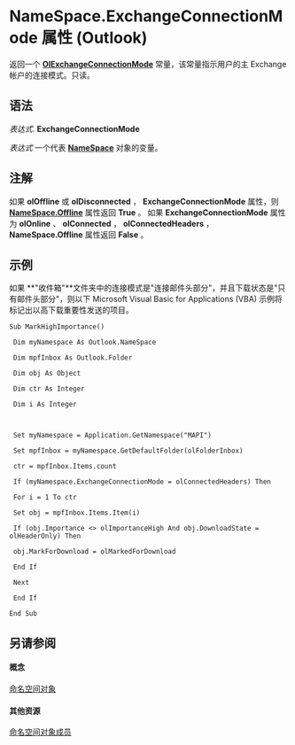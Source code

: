 
# NameSpace.ExchangeConnectionMode 属性 (Outlook)

返回一个  **[OlExchangeConnectionMode](ab43999d-f578-65ab-1f3d-455c66022901.md)** 常量，该常量指示用户的主 Exchange 帐户的连接模式。只读。


## 语法

 _表达式_. **ExchangeConnectionMode**

 _表达式_ 一个代表 **[NameSpace](f0dcaa19-07f5-5d42-a3bf-2e42b7885644.md)** 对象的变量。


## 注解

如果 **olOffline** 或 **olDisconnected** ， **ExchangeConnectionMode** 属性，则 **[NameSpace.Offline](c62112d5-e50f-bd6a-bb3b-7c1818752d8b.md)** 属性返回 **True** 。 如果 **ExchangeConnectionMode** 属性为 **olOnline** 、 **olConnected** ， **olConnectedHeaders** ， **NameSpace.Offline** 属性返回 **False** 。


## 示例

如果 **"收件箱"**文件夹中的连接模式是"连接邮件头部分"，并且下载状态是"只有邮件头部分"，则以下 Microsoft Visual Basic for Applications (VBA) 示例将标记出以高下载重要性发送的项目。


```
Sub MarkHighImportance() 
 
 Dim myNamespace As Outlook.NameSpace 
 
 Dim mpfInbox As Outlook.Folder 
 
 Dim obj As Object 
 
 Dim ctr As Integer 
 
 Dim i As Integer 
 
 
 
 Set myNamespace = Application.GetNamespace("MAPI") 
 
 Set mpfInbox = myNamespace.GetDefaultFolder(olFolderInbox) 
 
 ctr = mpfInbox.Items.count 
 
 If (myNamespace.ExchangeConnectionMode = olConnectedHeaders) Then 
 
 For i = 1 To ctr 
 
 Set obj = mpfInbox.Items.Item(i) 
 
 If (obj.Importance <> olImportanceHigh And obj.DownloadState = olHeaderOnly) Then 
 
 obj.MarkForDownload = olMarkedForDownload 
 
 End If 
 
 Next 
 
 End If 
 
End Sub
```


## 另请参阅


#### 概念


[命名空间对象](f0dcaa19-07f5-5d42-a3bf-2e42b7885644.md)
#### 其他资源


[命名空间对象成员](d7a978a3-a2c8-6195-c5f8-af8773500456.md)